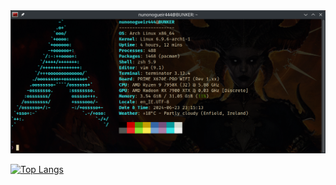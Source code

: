 <div id="" align="center">
<a><img src="/images/fastfetch.png" alt="fastfetch" width="" height=""></a>
</div>

[![Top Langs](https://github-readme-stats.vercel.app/api/top-langs/?username=anuraghazra)](https://github.com/anuraghazra/github-readme-stats)


